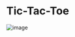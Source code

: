 # Tic-Tac-Toe


![image](https://github.com/OmarDGreat/Tic-Tac-Toe/assets/89590731/6250bf1a-d166-4b1c-badc-71f49c845d38)
